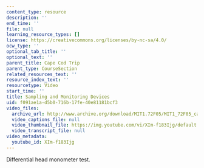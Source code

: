 ```yaml
---
content_type: resource
description: ''
end_time: ''
file: null
learning_resource_types: []
license: https://creativecommons.org/licenses/by-nc-sa/4.0/
ocw_type: ''
optional_tab_title: ''
optional_text: ''
parent_title: Cape Cod Trip
parent_type: CourseSection
related_resources_text: ''
resource_index_text: ''
resourcetype: Video
start_time: ''
title: Sampling and Monitoring Devices
uid: f091ae1a-d5b0-716b-17fe-40e81181bcf3
video_files:
  archive_url: http://www.archive.org/download/MIT1.72F05/MIT1_72F05_cape_cod08_220k.mp4
  video_captions_file: null
  video_thumbnail_file: https://img.youtube.com/vi/XIm-f183Ijg/default.jpg
  video_transcript_file: null
video_metadata:
  youtube_id: XIm-f183Ijg
---
```


Differential head monometer test.

